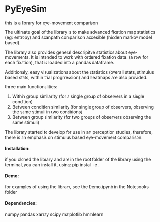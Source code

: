 # PyEyeSim

this is a library for eye-movement comparison


The ultimate goal of the library is to make advanced fixation map statistics (eg: entropy) and scanpath comparison  accesible (hidden markov model based).

The library also provides general descripitve statistics about eye-movements. It is intended to work with ordered fixation data. (a row for each fixation), that is loaded into a pandas dataframe.   

Additionaly, easy visualizations about the statistics (overall stats, stimulus based stats, within trial progrression) and heatmaps are also provided. 


three main functionalities:

1. Within group similarity  (for a single group of observers in a single condition)
2. Between condition similarity (for single group of observers, observing the same stimuli in two conditions)
3. Between group similarity (for two groups of observers observing the same stimuli)


The library started to develop for use in art perception studies, therefore, there is an emphasis on stimulus based eye-movement comparison.


#### Installation:
if you cloned the library and are in the root folder of the library using the terminal, you can install it, using: pip install -e .


#### Demo:
for examples of using the library, see the Demo.ipynb in the Notebooks folder


#### Dependencies:
numpy
pandas 
xarray
scipy
matplotlib
hmmlearn
